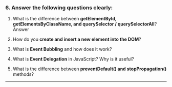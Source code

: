 ### 6. Answer the following questions clearly:

1. What is the difference between **getElementById, getElementsByClassName, and querySelector / querySelectorAll**?
Answer

2. How do you **create and insert a new element into the DOM**?
3. What is **Event Bubbling** and how does it work?
4. What is **Event Delegation** in JavaScript? Why is it useful?
5. What is the difference between **preventDefault() and stopPropagation()** methods?

---